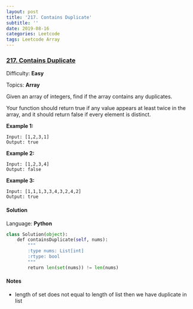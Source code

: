 ```yaml
---
layout: post
title: '217. Contains Duplicate'
subtitle: ''
date: 2019-08-16
categories: Leetcode
tags: Leetcode Array
---
```

### [217\. Contains Duplicate](https://leetcode.com/problems/contains-duplicate/)

Difficulty: **Easy**

Topics: **Array**


Given an array of integers, find if the array contains any duplicates.

Your function should return true if any value appears at least twice in the array, and it should return false if every element is distinct.

**Example 1:**

```
Input: [1,2,3,1]
Output: true
```

**Example 2:**

```
Input: [1,2,3,4]
Output: false
```

**Example 3:**

```
Input: [1,1,1,3,3,4,3,2,4,2]
Output: true
```


#### Solution

Language: **Python**

```python
class Solution(object):
    def containsDuplicate(self, nums):
        """
        :type nums: List[int]
        :rtype: bool
        """
        return len(set(nums)) != len(nums)
```

#### Notes
- length of set does not equal to length of list then we have duplicate in list